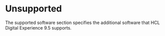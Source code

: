 # Unsupported

The supported software section specifies the additional software that HCL Digital Experience 9.5 supports.
